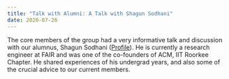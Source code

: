 ```yaml
---
title: "Talk with Alumni: A Talk with Shagun Sodhani"
date: 2020-07-26
---
```


The core members of the group had a very informative talk and discussion with our alumnus, Shagun Sodhani ([Profile](https://shagunsodhani.com/)). He is currently a research engineer at FAIR and was one of the co-founders of ACM, IIT Roorkee Chapter. He shared experiences of his undergrad years, and also some of the crucial advice to our current members.


